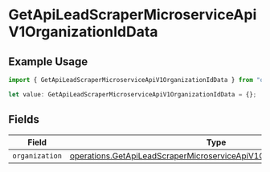# GetApiLeadScraperMicroserviceApiV1OrganizationIdData

## Example Usage

```typescript
import { GetApiLeadScraperMicroserviceApiV1OrganizationIdData } from "oppulence-backend-sdk/models/operations";

let value: GetApiLeadScraperMicroserviceApiV1OrganizationIdData = {};
```

## Fields

| Field                                                                                                                                                              | Type                                                                                                                                                               | Required                                                                                                                                                           | Description                                                                                                                                                        |
| ------------------------------------------------------------------------------------------------------------------------------------------------------------------ | ------------------------------------------------------------------------------------------------------------------------------------------------------------------ | ------------------------------------------------------------------------------------------------------------------------------------------------------------------ | ------------------------------------------------------------------------------------------------------------------------------------------------------------------ |
| `organization`                                                                                                                                                     | [operations.GetApiLeadScraperMicroserviceApiV1OrganizationIdOrganization](../../models/operations/getapileadscrapermicroserviceapiv1organizationidorganization.md) | :heavy_minus_sign:                                                                                                                                                 | N/A                                                                                                                                                                |